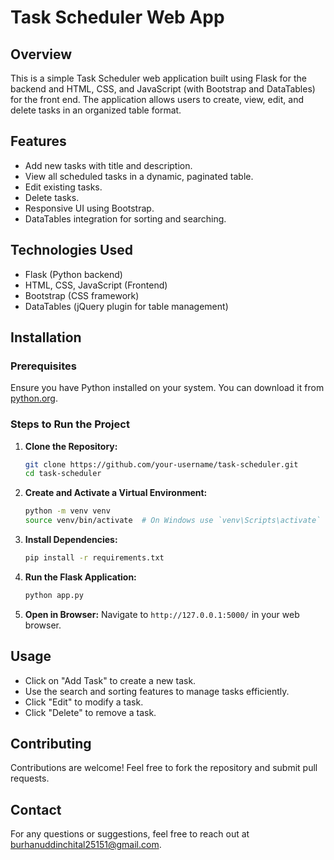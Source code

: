 # Task Scheduler Web App

## Overview
This is a simple Task Scheduler web application built using Flask for the backend and HTML, CSS, and JavaScript (with Bootstrap and DataTables) for the front end. The application allows users to create, view, edit, and delete tasks in an organized table format.

## Features
- Add new tasks with title and description.
- View all scheduled tasks in a dynamic, paginated table.
- Edit existing tasks.
- Delete tasks.
- Responsive UI using Bootstrap.
- DataTables integration for sorting and searching.

## Technologies Used
- Flask (Python backend)
- HTML, CSS, JavaScript (Frontend)
- Bootstrap (CSS framework)
- DataTables (jQuery plugin for table management)

## Installation
### Prerequisites
Ensure you have Python installed on your system. You can download it from [python.org](https://www.python.org/).

### Steps to Run the Project
1. **Clone the Repository:**
   ```bash
   git clone https://github.com/your-username/task-scheduler.git
   cd task-scheduler
   ```
2. **Create and Activate a Virtual Environment:**
   ```bash
   python -m venv venv
   source venv/bin/activate  # On Windows use `venv\Scripts\activate`
   ```
3. **Install Dependencies:**
   ```bash
   pip install -r requirements.txt
   ```
4. **Run the Flask Application:**
   ```bash
   python app.py
   ```
5. **Open in Browser:**
   Navigate to `http://127.0.0.1:5000/` in your web browser.

## Usage
- Click on "Add Task" to create a new task.
- Use the search and sorting features to manage tasks efficiently.
- Click "Edit" to modify a task.
- Click "Delete" to remove a task.

## Contributing
Contributions are welcome! Feel free to fork the repository and submit pull requests.

## Contact
For any questions or suggestions, feel free to reach out at [burhanuddinchital25151@gmail.com](mailto:burhanuddinchital25151@gmail.com).


